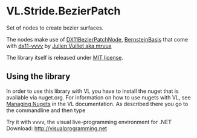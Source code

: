 # VL.Stride.BezierPatch

Set of nodes to create bezier surfaces.

The nodes make use of [DX11BezierPatchNode](https://github.com/mrvux/dx11-vvvv/blob/master/Nodes/VVVV.DX11.Nodes/Nodes/Geometry/Primitives/DX11BezierPatchNode.cs), [BernsteinBasis](https://github.com/mrvux/FeralTic/blob/master/Core/Core/Maths/BernsteinBasis.cs) that come with [dx11-vvvv](https://github.com/mrvux/dx11-vvvv) by [Julien Vulliet aka mrvux](https://github.com/mrvux)

The library itself is released under [MIT license](https://github.com/antokhio/VL.Stride.BezierPatch/blob/master/LICENSE).

## Using the library
In order to use this library with VL you have to install the nuget that is available via nuget.org. For information on how to use nugets with VL, see [Managing Nugets](https://thegraybook.vvvv.org/reference/hde/managing-nugets.html) in the VL documentation. As described there you go to the commandline and then type

Try it with vvvv, the visual live-programming environment for .NET  
Download: http://visualprogramming.net